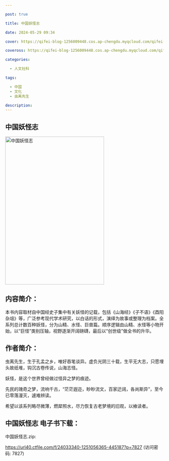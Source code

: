 ```yaml
---

post: true

title: 中国妖怪志

date: 2024-05-29 09:34

cover: https://qifei-blog-1256009448.cos.ap-chengdu.myqcloud.com/qifei-blog/65db0c209f345e8d039263c6.jpg

coveross: https://qifei-blog-1256009448.cos.ap-chengdu.myqcloud.com/qifei-blog/65db0c209f345e8d039263c6.jpg

categories:

  - 人文社科

tags:

  - 中国
  - 文化
  - 虫离先生

description:
---
```




## 中国妖怪志
<img alt="中国妖怪志 " class="aligncenter loaded" data-was-processed="true" decoding="async" fetchpriority="high" height="471" src="https://qifei-blog-1256009448.cos.ap-chengdu.myqcloud.com/qifei-blog/65db0c209f345e8d039263c6.jpg " style="cursor: zoom-in;" width="314"/>

## 内容简介：

本书内容取材自中国经史子集中有关妖怪的记载，包括《山海经》《子不语》《酉阳杂俎》等，广泛参考现代学术研究，以白话的形式，演绎为故事或整理为档案。全系列总计数百种妖怪，分为山精、水怪、巨兽篇。顺序逻辑由山精、水怪等小物开始，以“巨怪”类别压轴，视野逐渐开阔磅礴，最后以“创世级”做全书的升华。

## 作者简介：

虫离先生，生于孔孟之乡，唯好吞笔谈异。虚负光阴三十载，生平无大志，只愿埋头故纸堆，钩沉古卷传说，山海志怪。

妖怪，是这个世界曾经做过怪异之梦的痕迹。

先民的瑰奇之梦，流响千古，“茫茫遐迩，眇眇流文，百家迂阔，各尚斯异”，至今已零落漫灭，遽难辨读。

希望以该系列略尽微薄，燃犀照水，尽力恢复古老梦境的旧观，以飨读者。

## 中国妖怪志 电子书下载：



中国妖怪志.zip: 

https://url40.ctfile.com/f/24033340-1251056365-445187?p=7827 (访问密码: 7827)
